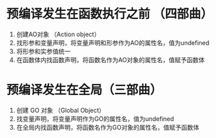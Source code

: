 # 预编译发生在函数执行之前 （四部曲）
1. 创建AO对象 （Action object）
2. 找形参和变量声明，将变量声明和形参作为AO的属性名，值为undefined
3. 将形参和实参值统一
4. 在函数体内找函数声明，将函数名作为AO对象的属性名，值赋予函数体


# 预编译发生在全局（三部曲）
1. 创建 GO 对象 （Global Object）
2. 找变量声明，将变量声明作为GO的属性名，值为undefined
3. 在全局内找函数声明，将函数名作为GO对象的属性名，值赋予函数体